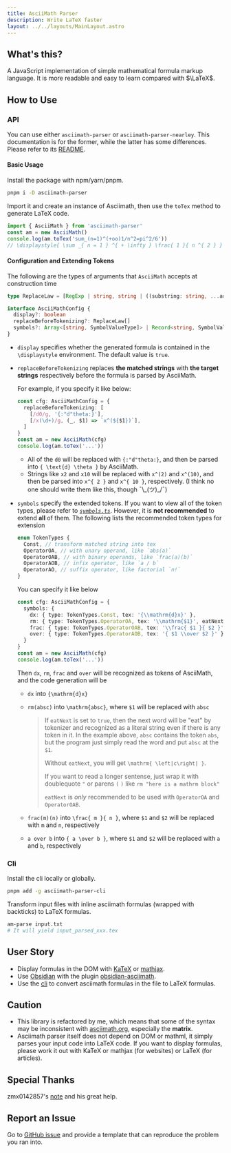 ```yaml
---
title: AsciiMath Parser
description: Write LaTeX faster
layout: ../../layouts/MainLayout.astro
---
```


## What's this?

A JavaScript implementation of simple mathematical formula markup language. It is more readable and easy to learn compared with $\LaTeX$.

## How to Use

### API

You can use either `asciimath-parser` or `asciimath-parser-nearley`. This documentation is for the former, while the latter has some differences. Please refer to its [README](https://github.com/widcardw/asciimath-parser/tree/main/packages/nearley).

#### Basic Usage

Install the package with npm/yarn/pnpm.

```sh
pnpm i -D asciimath-parser
```

Import it and create an instance of Asciimath, then use the `toTex` method to generate LaTeX code.

```js
import { AsciiMath } from 'asciimath-parser'
const am = new AsciiMath()
console.log(am.toTex('sum_(n=1)^(+oo)1/n^2=pi^2/6'))
// \displaystyle{ \sum _{ n = 1 } ^{ + \infty } \frac{ 1 }{ n ^{ 2 } } = \frac{ \pi ^{ 2 } }{ 6 } }
```

#### Configuration and Extending Tokens

The following are the types of arguments that `AsciiMath` accepts at construction time

```ts
type ReplaceLaw = [RegExp | string, string | ((substring: string, ...args: any[]) => string)]

interface AsciiMathConfig {
  display?: boolean
  replaceBeforeTokenizing?: ReplaceLaw[]
  symbols?: Array<[string, SymbolValueType]> | Record<string, SymbolValueType>
}
```

-   `display` specifies whether the generated formula is contained in the `\displaystyle` environment. The default value is `true`.

-   `replaceBeforeTokenizing` replaces **the matched strings** with **the target strings** respectively before the formula is parsed by AsciiMath.

    For example, if you specify it like below:

    ```ts
    const cfg: AsciiMathConfig = {
      replaceBeforeTokenizing: [
        [/d0/g, '{:"d"theta:}'],
        [/x(\d+)/g, (_, $1) => `x^(${$1})`],
      ]
    }
    const am = new AsciiMath(cfg)
    console.log(am.toTex('...'))
    ```

    -   All of the `d0` will be replaced with `{:"d"theta:}`, and then be parsed into `{ \text{d} \theta }` by AsciiMath.
    -   Strings like `x2` and `x10` will be replaced with `x^(2)` and `x^(10)`, and then be parsed into `x^{ 2 }` and `x^{ 10 }`, respectively. (I think no one should write them like this, though ¯\\\_(ツ)\_/¯)

-   `symbols` specify the extended tokens. If you want to view all of the token types, please refer to [_`symbols.ts`_](https://github.com/widcardw/asciimath-parser/blob/main/packages/core/src/symbols.ts). However, it is **not recommended** to extend **all** of them. The following lists the recommended token types for extension

    ```ts
    enum TokenTypes {
      Const, // transform matched string into tex
      OperatorOA, // with unary operand, like `abs(a)`
      OperatorOAB, // with binary operands, like `frac(a)(b)`
      OperatorAOB, // infix operator, like `a / b`
      OperatorAO, // suffix operator, like factorial `n!`
    }
    ```

    You can specify it like below

    ```ts
    const cfg: AsciiMathConfig = {
      symbols: {
        dx: { type: TokenTypes.Const, tex: '{\\mathrm{d}x}' },
        rm: { type: TokenTypes.OperatorOA, tex: '\\mathrm{$1}', eatNext: true },
        frac: { type: TokenTypes.OperatorOAB, tex: '\\frac{ $1 }{ $2 }' },
        over: { type: TokenTypes.OperatorAOB, tex: '{ $1 \\over $2 }' },
      }
    }
    const am = new AsciiMath(cfg)
    console.log(am.toTex('...'))
    ```

    Then `dx`, `rm`, `frac` and `over` will be recognized as tokens of AsciiMath, and the code generation will be

    -   `dx` into `{\mathrm{d}x}`
    -   `rm(absc)` into `\mathrm{absc}`, where `$1` will be replaced with `absc`

        > If `eatNext` is set to `true`, then the next word will be "eat" by tokenizer and recognized as a literal string
        > even if there is any token in it. In the example above, `absc` contains the token `abs`, but the
        > program just simply read the word and put `absc` at the `$1`.
        >
        > Without `eatNext`, you will get `\mathrm{ \left|c\right| }`.
        >
        > If you want to read a longer sentense, just wrap it with doublequote `"` or
        > parens `(` `)` like `rm "here is a mathrm block"`
        >
        > `eatNext` is *only* recommended to be used with `OperatorOA` and `OperatorOAB`.

    -   `frac(m)(n)` into `\frac{ m }{ n }`, where `$1` and `$2` will be replaced with `m` and `n`, respectively
    -   `a over b` into `{ a \over b }`, where `$1` and `$2` will be replaced with `a` and `b`, respectively

### Cli

Install the cli locally or globally.

```sh
pnpm add -g asciimath-parser-cli
```

Transform input files with inline asciimath formulas (wrapped with backticks) to LaTeX formulas.

```sh
am-parse input.txt
# It will yield input_parsed_xxx.tex
```

## User Story

- Display formulas in the DOM with [KaTeX](https://katex.org) or [mathjax](https://mathjax.org).
- Use [Obsidian](https://obsidian.md) with the plugin [obsidian-asciimath](https://github.com/widcardw/obsidian-asciimath).
- Use the [cli](https://npmjs.com/package/asciimath-parser-cli) to convert asciimath formulas in the file to LaTeX formulas.

## Caution

- This library is refactored by me, which means that some of the syntax may be inconsistent with [asciimath.org](http://asciimath.org), especially the **matrix**.
- Asciimath parser itself does not depend on DOM or mathml, it simply parses your input code into LaTeX code. If you want to display formulas, please work it out with KaTeX or mathjax (for websites) or LaTeX (for articles).

## Special Thanks

zmx0142857's [note](https://zmx0142857.github.io/note) and his great help.

## Report an Issue

Go to [GitHub issue](https://github.com/widcardw/asciimath-parser/issues) and provide a template that can reproduce the problem you ran into.

